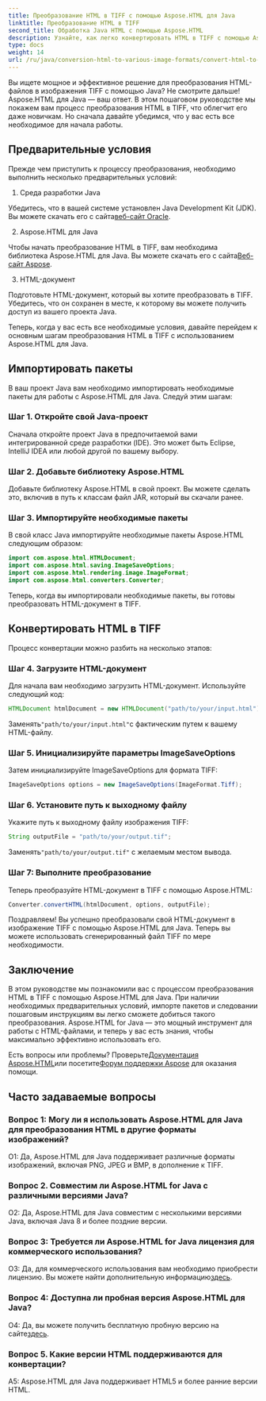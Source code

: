 ```yaml
---
title: Преобразование HTML в TIFF с помощью Aspose.HTML для Java
linktitle: Преобразование HTML в TIFF
second_title: Обработка Java HTML с помощью Aspose.HTML
description: Узнайте, как легко конвертировать HTML в TIFF с помощью Aspose.HTML для Java. Пошаговое руководство по эффективной работе с документами.
type: docs
weight: 14
url: /ru/java/conversion-html-to-various-image-formats/convert-html-to-tiff/
---
```

Вы ищете мощное и эффективное решение для преобразования HTML-файлов в изображения TIFF с помощью Java? Не смотрите дальше! Aspose.HTML для Java — ваш ответ. В этом пошаговом руководстве мы покажем вам процесс преобразования HTML в TIFF, что облегчит его даже новичкам. Но сначала давайте убедимся, что у вас есть все необходимое для начала работы.

## Предварительные условия

Прежде чем приступить к процессу преобразования, необходимо выполнить несколько предварительных условий:

1. Среда разработки Java

 Убедитесь, что в вашей системе установлен Java Development Kit (JDK). Вы можете скачать его с сайта[веб-сайт Oracle](https://www.oracle.com/java/technologies/javase-downloads.html).

2. Aspose.HTML для Java

 Чтобы начать преобразование HTML в TIFF, вам необходима библиотека Aspose.HTML для Java. Вы можете скачать его с сайта[Веб-сайт Aspose](https://releases.aspose.com/html/java/).

3. HTML-документ

Подготовьте HTML-документ, который вы хотите преобразовать в TIFF. Убедитесь, что он сохранен в месте, к которому вы можете получить доступ из вашего проекта Java.

Теперь, когда у вас есть все необходимые условия, давайте перейдем к основным шагам преобразования HTML в TIFF с использованием Aspose.HTML для Java.

## Импортировать пакеты

В ваш проект Java вам необходимо импортировать необходимые пакеты для работы с Aspose.HTML для Java. Следуй этим шагам:

### Шаг 1. Откройте свой Java-проект

Сначала откройте проект Java в предпочитаемой вами интегрированной среде разработки (IDE). Это может быть Eclipse, IntelliJ IDEA или любой другой по вашему выбору.

### Шаг 2. Добавьте библиотеку Aspose.HTML

Добавьте библиотеку Aspose.HTML в свой проект. Вы можете сделать это, включив в путь к классам файл JAR, который вы скачали ранее.

### Шаг 3. Импортируйте необходимые пакеты

В свой класс Java импортируйте необходимые пакеты Aspose.HTML следующим образом:

```java
import com.aspose.html.HTMLDocument;
import com.aspose.html.saving.ImageSaveOptions;
import com.aspose.html.rendering.image.ImageFormat;
import com.aspose.html.converters.Converter;
```

Теперь, когда вы импортировали необходимые пакеты, вы готовы преобразовать HTML-документ в TIFF.

## Конвертировать HTML в TIFF

Процесс конвертации можно разбить на несколько этапов:

### Шаг 4. Загрузите HTML-документ

Для начала вам необходимо загрузить HTML-документ. Используйте следующий код:

```java
HTMLDocument htmlDocument = new HTMLDocument("path/to/your/input.html");
```

 Заменять`"path/to/your/input.html"`с фактическим путем к вашему HTML-файлу.

### Шаг 5. Инициализируйте параметры ImageSaveOptions

Затем инициализируйте ImageSaveOptions для формата TIFF:

```java
ImageSaveOptions options = new ImageSaveOptions(ImageFormat.Tiff);
```

### Шаг 6. Установите путь к выходному файлу

Укажите путь к выходному файлу изображения TIFF:

```java
String outputFile = "path/to/your/output.tif";
```

 Заменять`"path/to/your/output.tif"` с желаемым местом вывода.

### Шаг 7: Выполните преобразование

Теперь преобразуйте HTML-документ в TIFF с помощью Aspose.HTML:

```java
Converter.convertHTML(htmlDocument, options, outputFile);
```

Поздравляем! Вы успешно преобразовали свой HTML-документ в изображение TIFF с помощью Aspose.HTML для Java. Теперь вы можете использовать сгенерированный файл TIFF по мере необходимости.

## Заключение

В этом руководстве мы познакомили вас с процессом преобразования HTML в TIFF с помощью Aspose.HTML для Java. При наличии необходимых предварительных условий, импорте пакетов и следовании пошаговым инструкциям вы легко сможете добиться такого преобразования. Aspose.HTML for Java — это мощный инструмент для работы с HTML-файлами, и теперь у вас есть знания, чтобы максимально эффективно использовать его.

 Есть вопросы или проблемы? Проверьте[Документация Aspose.HTML](https://reference.aspose.com/html/java/)или посетите[Форум поддержки Aspose](https://forum.aspose.com/) для оказания помощи.

## Часто задаваемые вопросы

### Вопрос 1: Могу ли я использовать Aspose.HTML для Java для преобразования HTML в другие форматы изображений?

О1: Да, Aspose.HTML для Java поддерживает различные форматы изображений, включая PNG, JPEG и BMP, в дополнение к TIFF.

### Вопрос 2. Совместим ли Aspose.HTML for Java с различными версиями Java?

О2: Да, Aspose.HTML для Java совместим с несколькими версиями Java, включая Java 8 и более поздние версии.

### Вопрос 3: Требуется ли Aspose.HTML for Java лицензия для коммерческого использования?

 О3: Да, для коммерческого использования вам необходимо приобрести лицензию. Вы можете найти дополнительную информацию[здесь](https://purchase.aspose.com/buy).

### Вопрос 4: Доступна ли пробная версия Aspose.HTML для Java?

 О4: Да, вы можете получить бесплатную пробную версию на сайте[здесь](https://releases.aspose.com/html/java).

### Вопрос 5. Какие версии HTML поддерживаются для конвертации?

A5: Aspose.HTML для Java поддерживает HTML5 и более ранние версии HTML.